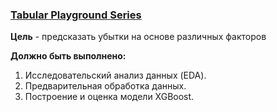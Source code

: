 ### [Tabular Playground Series](https://www.kaggle.com/competitions/tabular-playground-series-aug-2021/overview)

__Цель__ - предсказать убытки на основе различных факторов

__Должно быть выполнено:__
1) Исследовательский анализ данных (EDA).
2) Предварительная обработка данных.
3) Построение и оценка модели XGBoost.